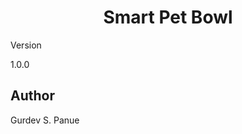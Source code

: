 <h1 align="center">Smart Pet Bowl</h1>

<div align="center>
Computer Science Project for Final Year
</div>

## Version

1.0.0

## Author

Gurdev S. Panue
